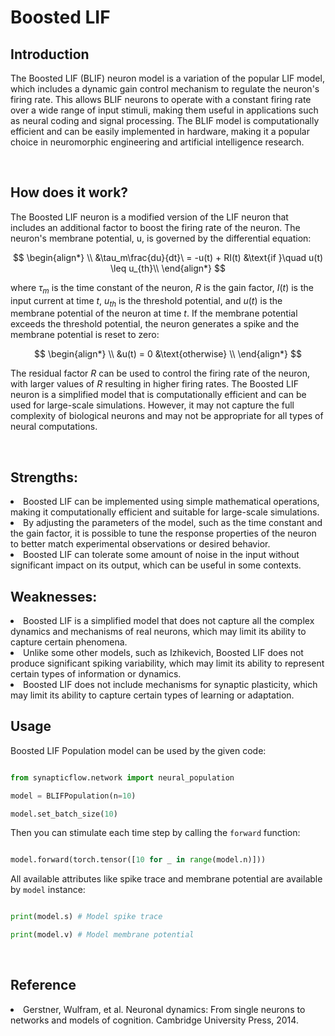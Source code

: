 <script src="https://cdnjs.cloudflare.com/ajax/libs/mathjax/2.7.4/MathJax.js?config=default"></script>

# Boosted LIF

## Introduction
The Boosted LIF (BLIF) neuron model is a variation of the popular LIF model, which includes a dynamic gain control mechanism to regulate the neuron's firing rate. This allows BLIF neurons to operate with a constant firing rate over a wide range of input stimuli, making them useful in applications such as neural coding and signal processing. The BLIF model is computationally efficient and can be easily implemented in hardware, making it a popular choice in neuromorphic engineering and artificial intelligence research.

<br>

## How does it work?
The Boosted LIF neuron is a modified version of the LIF neuron that includes an additional factor to boost the firing rate of the neuron. The neuron's membrane potential, u, is governed by the differential equation:

$$
\begin{align*}
\\
&\tau_m\frac{du}{dt}\ = -u(t) + RI(t) &\text{if }\quad u(t) \leq u_{th}\\
\end{align*}
$$

where $\tau_m$ is the time constant of the neuron, $R$ is the gain factor, $I(t)$ is the input current at time $t$, $u_{th}$ is the threshold potential, and $u(t)$ is the membrane potential of the neuron at time $t$. If the membrane potential exceeds the threshold potential, the neuron generates a spike and the membrane potential is reset to zero:

$$
\begin{align*}
\\
&u(t) = 0 &\text{otherwise} 
\\
\end{align*}
$$

The residual factor $R$ can be used to control the firing rate of the neuron, with larger values of $R$ resulting in higher firing rates. The Boosted LIF neuron is a simplified model that is computationally efficient and can be used for large-scale simulations. However, it may not capture the full complexity of biological neurons and may not be appropriate for all types of neural computations.

<br>

## Strengths:

<li>Boosted LIF can be implemented using simple mathematical operations, making it computationally efficient and suitable for large-scale simulations.

<br>

<li>By adjusting the parameters of the model, such as the time constant and the gain factor, it is possible to tune the response properties of the neuron to better match experimental observations or desired behavior.

<br>

<li>Boosted LIF can tolerate some amount of noise in the input without significant impact on its output, which can be useful in some contexts.

<br>

## Weaknesses:

<li>Boosted LIF is a simplified model that does not capture all the complex dynamics and mechanisms of real neurons, which may limit its ability to capture certain phenomena.

<br>

<li>Unlike some other models, such as Izhikevich, Boosted LIF does not produce significant spiking variability, which may limit its ability to represent certain types of information or dynamics.

<br>

<li>Boosted LIF does not include mechanisms for synaptic plasticity, which may limit its ability to capture certain types of learning or adaptation.

<br>

## Usage

 Boosted LIF Population model can be used by the given code:

 ```python

 from synapticflow.network import neural_population

 model = BLIFPopulation(n=10)

 model.set_batch_size(10)

 ```

 Then you can stimulate each time step by calling the `forward` function:

 ```python

 model.forward(torch.tensor([10 for _ in range(model.n)]))

 ```

All available attributes like spike trace and membrane potential are available by `model` instance:

 ```python

 print(model.s) # Model spike trace

 print(model.v) # Model membrane potential

 ```

<br>

## Reference

<li> Gerstner, Wulfram, et al. Neuronal dynamics: From single neurons to networks and models of cognition. Cambridge University Press, 2014.

